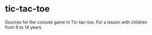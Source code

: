 # tic-tac-toe

Sources for the console game in Tic-tac-toe. For a lesson with children from 9 to 14 years.
